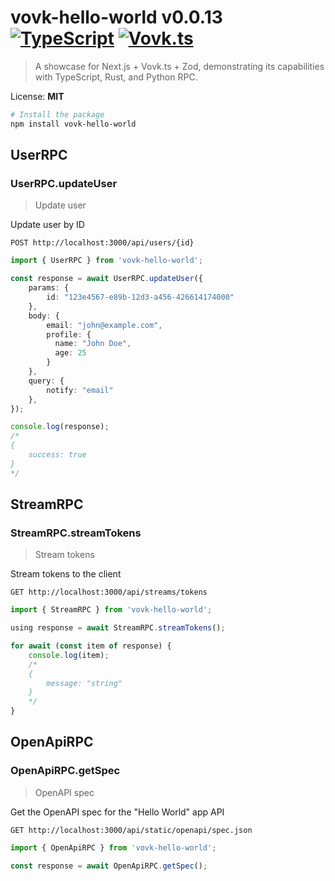 

# vovk-hello-world v0.0.13 [![TypeScript](https://badgen.net/badge/-/TypeScript?icon=typescript&label&labelColor=blue&color=555555)](https://www.typescriptlang.org/) [![Vovk.ts](https://badgen.net/badge/Built%20with/Vovk.ts/333333?icon=https://vovk.dev/icon-white.svg)](https://vovk.dev)

> A showcase for Next.js + Vovk.ts + Zod, demonstrating its capabilities with TypeScript, Rust, and Python RPC.

License: **MIT**

```bash
# Install the package
npm install vovk-hello-world
```



## UserRPC
        
### UserRPC.updateUser
> Update user

Update user by ID

`POST http://localhost:3000/api/users/{id}`

```ts
import { UserRPC } from 'vovk-hello-world';

const response = await UserRPC.updateUser({
    params: {
        id: "123e4567-e89b-12d3-a456-426614174000"
    },
    body: {
        email: "john@example.com",
        profile: {
          name: "John Doe",
          age: 25
        }
    },
    query: {
        notify: "email"
    },
});

console.log(response); 
/* 
{
    success: true
}
*/
```
        
    

## StreamRPC
        
### StreamRPC.streamTokens
> Stream tokens

Stream tokens to the client

`GET http://localhost:3000/api/streams/tokens`

```ts
import { StreamRPC } from 'vovk-hello-world';

using response = await StreamRPC.streamTokens();

for await (const item of response) {
    console.log(item); 
    /*
    {
        message: "string"
    }
    */
}
```
        
    


## OpenApiRPC
        
### OpenApiRPC.getSpec
> OpenAPI spec

Get the OpenAPI spec for the "Hello World" app API

`GET http://localhost:3000/api/static/openapi/spec.json`

```ts
import { OpenApiRPC } from 'vovk-hello-world';

const response = await OpenApiRPC.getSpec();
```
        
    

